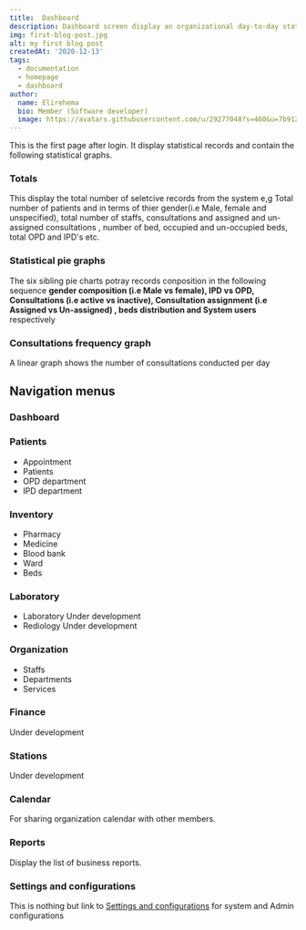 ```yaml
---
title:  Dashboard
description: Dashboard screen display an organizational day-to-day statistical records.
img: first-blog-post.jpg
alt: my first blog post
createdAt: '2020-12-13'
tags:
  - documentation
  - homepage
  - dashboard
author:
  name: Elirehema
  bio: Member (Software developer)
  image: https://avatars.githubusercontent.com/u/29277048?s=460&u=7b9129df86f037dc4fb021e22ecbf252f308e688&v=4
---
```


This is the first page after login. It  display statistical records and contain the following statistical graphs.

### Totals
This display the total number of seletcive records from the system e,g Total number of patients and in terms of thier gender(i.e Male, female and unspecified), total number of staffs, consultations and assigned and un-assigned consultations , number of bed, occupied and un-occupied beds, total OPD and IPD's etc. 
<c-image src="totals.png" alt="Record totals"></c-image>


### Statistical pie graphs
The six sibling pie charts potray  records conposition in the following sequence <strong>gender composition (i.e Male vs female), IPD vs OPD,  Consultations (i.e active vs inactive), Consultation assignment (i.e Assigned vs Un-assigned) , beds distribution and  System users</strong> respectively
<c-image src="statistical_pie_chart.png" alt="Six sibling pie charts"></c-image>

###  Consultations frequency graph
A linear graph shows the number of consultations conducted per day
<c-image src="consultations_chart.png" alt="Six sibling pie charts"></c-image>


## Navigation menus
### Dashboard
### Patients
  - Appointment
  - Patients
  - OPD department
  - IPD department
### Inventory
  - Pharmacy
  - Medicine 
  - Blood bank
  - Ward 
  - Beds
### Laboratory
  - Laboratory
  Under development
  - Rediology
  Under development
### Organization
 - Staffs 
 - Departments
 - Services
### Finance
  Under development
### Stations
  Under development
### Calendar
  For sharing organization calendar with other members.
### Reports
  Display the list of business reports.
### Settings and configurations
 This is nothing but link to  [Settings and configurations](/docs/a/#settings-and-configurations)  for system and Admin configurations